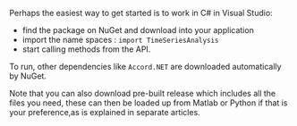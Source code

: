 Perhaps the easiest way to get started is to work in C# in Visual Studio:
- find the package on NuGet and download into your application
- import the name spaces : ``import TimeSeriesAnalysis``
- start calling methods from the API.

To run, other dependencies like ``Accord.NET`` are downloaded automatically by NuGet.

Note that you can also download pre-built release which includes all the files you need, 
these can then be loaded up from Matlab or Python if that is your preference,as is explained in separate articles.